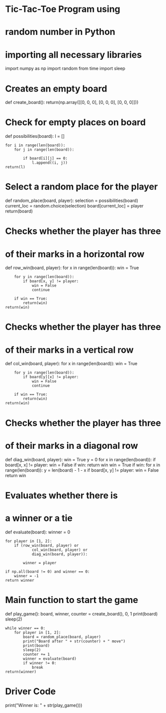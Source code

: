 # Tic-Tac-Toe Program using
# random number in Python
 
# importing all necessary libraries
import numpy as np
import random
from time import sleep
 
# Creates an empty board
 
 
def create_board():
    return(np.array([[0, 0, 0],
                     [0, 0, 0],
                     [0, 0, 0]]))
 
# Check for empty places on board
 
 
def possibilities(board):
    l = []
 
    for i in range(len(board)):
        for j in range(len(board)):
 
            if board[i][j] == 0:
                l.append((i, j))
    return(l)
 
# Select a random place for the player
 
 
def random_place(board, player):
    selection = possibilities(board)
    current_loc = random.choice(selection)
    board[current_loc] = player
    return(board)
 
# Checks whether the player has three
# of their marks in a horizontal row
 
 
def row_win(board, player):
    for x in range(len(board)):
        win = True
 
        for y in range(len(board)):
            if board[x, y] != player:
                win = False
                continue
 
        if win == True:
            return(win)
    return(win)
 
# Checks whether the player has three
# of their marks in a vertical row
 
 
def col_win(board, player):
    for x in range(len(board)):
        win = True
 
        for y in range(len(board)):
            if board[y][x] != player:
                win = False
                continue
 
        if win == True:
            return(win)
    return(win)
 
# Checks whether the player has three
# of their marks in a diagonal row
 
 
def diag_win(board, player):
    win = True
    y = 0
    for x in range(len(board)):
        if board[x, x] != player:
            win = False
    if win:
        return win
    win = True
    if win:
        for x in range(len(board)):
            y = len(board) - 1 - x
            if board[x, y] != player:
                win = False
    return win
 
# Evaluates whether there is
# a winner or a tie
 
 
def evaluate(board):
    winner = 0
 
    for player in [1, 2]:
        if (row_win(board, player) or
                col_win(board, player) or
                diag_win(board, player)):
 
            winner = player
 
    if np.all(board != 0) and winner == 0:
        winner = -1
    return winner
 
# Main function to start the game
 
 
def play_game():
    board, winner, counter = create_board(), 0, 1
    print(board)
    sleep(2)
 
    while winner == 0:
        for player in [1, 2]:
            board = random_place(board, player)
            print("Board after " + str(counter) + " move")
            print(board)
            sleep(2)
            counter += 1
            winner = evaluate(board)
            if winner != 0:
                break
    return(winner)
 
 
# Driver Code
print("Winner is: " + str(play_game()))

